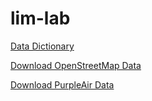 # lim-lab
 
[Data Dictionary](https://github.com/heba-razzak/lim-lab/blob/main/DataDictionary.md)

[Download OpenStreetMap Data](https://github.com/heba-razzak/lim-lab/blob/main/DownloadOSMData.md)

[Download PurpleAir Data](https://github.com/heba-razzak/lim-lab/blob/main/DownloadPurpleAirData.md)
